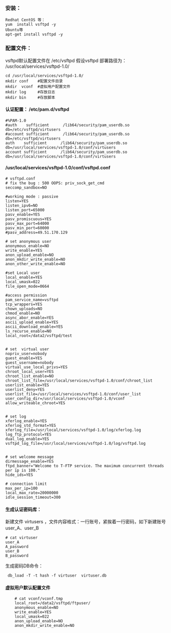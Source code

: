 


### 安装：

    Redhat CentOS 等：
    yum  install vsftpd -y
    Ubuntu等
    apt-get install vsftpd -y


### 配置文件：
vsftpd默认配置文件在 /etc/vsftpd
假设vsftpd 部署路径为： /usr/local/services/vsftpd-1.0/

    cd /usr/local/services/vsftpd-1.0/
    mkdir conf    #配置文件目录
    mkdir  vconf  #虚拟用户配置文件
    mkdir log     #存放日志
    mkdir bin     #存放脚本

#### 认证配置： /etc/pam.d/vsftpd

    #%PAM-1.0
    #auth    sufficient      /lib64/security/pam_userdb.so     db=/etc/vsftpd/virtusers
    #account sufficient      /lib64/security/pam_userdb.so     db=/etc/vsftpd/virtusers
    auth    sufficient      /lib64/security/pam_userdb.so     db=/usr/local/services/vsftpd-1.0/conf/virtusers
    account sufficient      /lib64/security/pam_userdb.so     db=/usr/local/services/vsftpd-1.0/conf/virtusers

#### /usr/local/services/vsftpd-1.0/conf/vsftpd.conf

    # vsftpd.conf 
    # fix the bug : 500 OOPS: priv_sock_get_cmd 
    seccomp_sandbox=NO

    #working mode : passive 
    listen=YES
    listen_ipv6=NO
    listen_port=65000
    pasv_enable=YES
    pasv_promiscuous=YES
    pasv_max_port=64000
    pasv_min_port=60000
    #pasv_address=49.51.170.129

    # set anonymous user 
    anonymous_enable=NO
    write_enable=YES
    anon_upload_enable=NO
    anon_mkdir_write_enable=NO
    anon_other_write_enable=NO

    #set Local user
    local_enable=YES
    local_umask=022
    file_open_mode=0664

    #access permission
    pam_service_name=vsftpd
    tcp_wrappers=YES
    chown_uploads=NO
    chmod_enable=NO
    async_abor_enable=YES
    ascii_upload_enable=YES
    ascii_download_enable=YES
    ls_recurse_enable=NO
    local_root=/data2/vsftpd/test


    # set  virtual user 
    nopriv_user=nobody
    guest_enable=YES
    guest_username=nobody
    virtual_use_local_privs=YES
    chroot_local_user=YES
    chroot_list_enable=NO
    chroot_list_file=/usr/local/services/vsftpd-1.0/conf/chroot_list
    userlist_enable=YES
    userlist_deny=YES
    userlist_file=/usr/local/services/vsftpd-1.0/conf/user_list
    user_config_dir=/usr/local/services/vsftpd-1.0/vconf
    allow_writeable_chroot=YES


    # set log
    xferlog_enable=YES
    xferlog_std_format=YES
    xferlog_file=/usr/local/services/vsftpd-1.0/log/xferlog.log
    log_ftp_protocol=YES
    dual_log_enable=YES
    vsftpd_log_file=/usr/local/services/vsftpd-1.0/log/vsftpd.log


    # set welcome message
    dirmessage_enable=YES
    ftpd_banner="Welcome to T-FTP service. The maximum concurrent threads per ip is 100."
    hide_ids=YES

    # connection limit
    max_per_ip=100
    local_max_rate=20000000
    idle_session_timeout=300


#### 生成认证密码库：
新建文件 virtusers ，文件内容格式：一行账号，紧挨着一行密码，如下新建账号user_A、user_B

    # cat virtuser
    user_A
    A_password
    user_B
    B_password
    
 生成密码DB命令：
 
     db_load -T -t hash -f virtuser  virtuser.db
    
#### 虚拟用户默认配置文件  

        # cat vconf/vconf.tmp
        local_root=/data2/vsftpd/ftpuser/
        anonymous_enable=NO
        write_enable=YES
        local_umask=022
        anon_upload_enable=NO
        anon_mkdir_write_enable=NO





